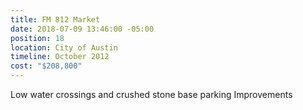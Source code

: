```yaml
---
title: FM 812 Market
date: 2018-07-09 13:46:00 -05:00
position: 18
location: City of Austin
timeline: October 2012
cost: "$208,800"
---
```


Low water crossings and crushed stone base parking Improvements